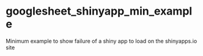 # googlesheet_shinyapp_min_example
Minimum example to show failure of a shiny app to load on the shinyapps.io site

